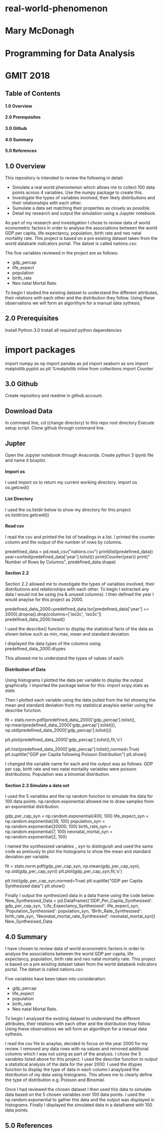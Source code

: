 # real-world-phenomenon
# Mary McDonagh
# Programming for Data Analysis
# GMIT 2018


## Table of Contents
#### 1.0 Overview
#### 2.0 Prerequisites
#### 3.0 Github
#### 4.0 Summary
#### 5.0 References


## 1.0 Overview
This repository is intended to review the following in detail:
- Simulate a real world phenomenon which allows me to collect 100 data points across 4 variables. Use the numpy package to create this.
- Investigate the types of variables involved, their likely distributions and their relationships with each other.
- Sumulate a data set matching their properties as closely as possible.
- Detail my research and output the simulation using a Jupyter notebook.

As part of my research and investigation I chose to review data of world econometric factors in order to analyse the associations between the world GDP per capita, life expectancy, population, birth rate and neo natal mortality rate. This project is based on a pre existing dataset taken from the world databank indicators portal. The datset is called nations.csv.

The five variables reviewed in the project are as follows:
- gdp_percap
- life_expect
- population
- birth_rate
- Neo natal Mortal Rate.

To begin I studied the existing dataset to understand the different attributes, their relations with each other and the distribution they follow. Using these observations we will form an algorithym for a manual data sythesis.

## 2.0 Prerequisites
Install Python 3.0
Install all required python dependencies

# import packages
import numpy as np
import pandas as pd
import seaborn as sns
import matplotlib.pyplot as plt
%matplotlib inline
from collections import Counter

## 3.0 Github
Create repository and readme in github account.

## Download Data
In command line, cd (change directory) to this repo root directory
Execute setup script.
Clone github through command line.

## Jupter
Open the Jupyter notebook through Anaconda.
Create python 3 ipynb file and name it boxplot.

#### Import os
I used import os to return my current working directory.
import os
os.getcwd()

#### List Directory
I used the os.listdir below to show my directory for this project
os.listdir(os.getcwd())


#### Read csv
I read the csv and printed the list of headings in a list.
I printed the counter column and the output of the number of rows by columns.

predefined_data = pd.read_csv("nations.csv")
print(list(predefined_data))
year=sorted(predefined_data['year'].tolist())
print(Counter(year))
print(" Number of Rows by Columns", predefined_data.shape)

#### Section 2.2
Section 2.2 allowed me to investigate the types of variables involved, their distributions and relationships with each other.
To begin I extracted any data I would not be using (na & unused columns). I then defined the year I would anaylse for this project as 2000.

predefined_data_2000=predefined_data.loc[predefined_data['year'] == 2000].dropna().drop(columns=['iso2c', 'iso3c'])
predefined_data_2000.head()

I used the describe() function to display the statistical facts of the data as shown below such as min, max, mean and standard deviation.

I displayed the data types of the columns using:
predefined_data_2000.dtypes

This allowed me to understand the types of values of each.

#### Distribution of Data
Using histograms I plotted the data per variable to display the output graphically. I imported the package below for this:
import scipy.stats as stats

Then I plotted each variable using the data pulled from the list showing the mean and standard deviation from my statistical anaylsis  earlier using the describe function.

fit = stats.norm.pdf(predefined_data_2000['gdp_percap'].tolist(), np.mean(predefined_data_2000['gdp_percap'].tolist()), np.std(predefined_data_2000['gdp_percap'].tolist())) 

plt.plot(predefined_data_2000['gdp_percap'].tolist(),fit,'o')

plt.hist(predefined_data_2000['gdp_percap'].tolist(),normed=True)     
plt.suptitle("GDP per Capita following Poisson Distribution")
plt.show()   

I changed the variable name for each and the output was as follows:
GDP per cap, birth rate and neo natal mortality variables were poisson distributions.
Population was a binomial distribution.

#### Section 2.3 Simulate a data set 
I used the 5 variables and the np random function to simulate the data for 100 data points. np.random.exponential allowed me to draw samples from an exponential distribution.  

gdp_per_cap_syn = np.random.exponential(400, 100)
life_expect_syn = np.random.exponential(39, 100)
population_syn = np.random.exponential(20000, 100)
birth_rate_syn = np.random.exponential(7, 100)
neonatal_mortal_syn = np.random.exponential(2, 100)

I named the synthesized variables _ syn to distinguish and used the same code as preiously to plot the histograms to show the mean and standard deviation per variable.

fit = stats.norm.pdf(gdp_per_cap_syn, np.mean(gdp_per_cap_syn), np.std(gdp_per_cap_syn))
plt.plot(gdp_per_cap_syn,fit,'o')

plt.hist(gdp_per_cap_syn,normed=True)
plt.suptitle("GDP per Capita Synthesized data")
plt.show() 

Finally I output the synthesized data in a data frame using the code below:
New_Synthesised_Data = pd.DataFrame({'GDP_Per_Capita_Synthesised': gdp_per_cap_syn, 'Life_Expectancy_Synthesised': life_expect_syn, 'Population_Synthesised': population_syn, 'Birth_Rate_Synthesised': birth_rate_syn, 'Neonatal_mortal_rate_Synthesised': neonatal_mortal_syn})
New_Synthesised_Data


## 4.0 Summary

I have chosen to review data of world econometric factors in order to analyse the associations between the world GDP per capita, life expectancy, population, birth rate and neo natal mortality rate. This project is based on a pre existing dataset taken from the world databank indicators portal. The datset is called nations.csv. 

Five variables have been taken into consideration:
- gdp_percap
- life_expect
- population
- birth_rate
- Neo natal Mortal Rate.

To begin I analysed the existing dataset to understand the different attributes, their relations with each other and the distribution they follow. Using these observations we will form an algorithym for a manual data sythesis.

I read the csv file to anaylse, decided to focus on the year 2000 for my review. I removed any data rows with na values and removed additional columns which I was not using as part of the analysis. I chose the 5 variables listed above for this project. I used the describe function to output a statistical analysis of the data for the year 2000. I used the dtypes function to display the type of data in each column.I anaylysed the distribution of my data using histograms. This allows me to clearly define the type of distribution e.g. Poisson and Binomial. 

Once I had reviewed the chosen dataset I then used this data to simulate data based on the 5 chosen variables over 100 data points. I used the np.random.exponential to gather this data and the output was displayed in histograms. Finally I displayed the simulated data in a dataframe with 100 data points.

## 5.0 References

